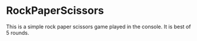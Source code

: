 # RockPaperScissors
This is a simple rock paper scissors game played in the console. It is best of 5 rounds.